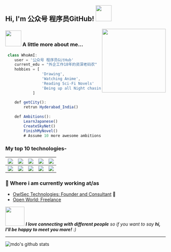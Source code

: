 <h2> Hi, I'm 公众号 程序员GitHub! <img src="https://media.giphy.com/media/mGcNjsfWAjY5AEZNw6/giphy.gif" width="50"></h2>
 
<img align='right' src='https://user-images.githubusercontent.com/5713670/87202985-820dcb80-c2b6-11ea-9f56-7ec461c497c3.gif' width='200"'>
 
 
 
 
### <img src="https://media.giphy.com/media/VgCDAzcKvsR6OM0uWg/giphy.gif" width="50"> A little more about me...  
 
```javascript
 class WhoAmI:
    user = '公众号 程序员GitHub'
    current_edu = "外企工作18年的资深老码农"
    hobbies = [
                'Drawing',
                'Watching Anime',
                'Reading Sci-Fi Novels'
                'Being up all Night chasing that ONE BUG...'
            ]
     
    def getCity():
        retrun Hyderabad_India()
     
    def Ambitions():
        LearnJapanese()
        CreateSkyNet()
        FinishMyNovel()
        # Assume 10 more awesome ambitions here  ;)
```
 
### My top 10 technologies-
 
| ![](https://github.com/Rishit-dagli/Rishit-dagli/blob/master/badges/python.png) | ![](https://github.com/Rishit-dagli/Rishit-dagli/blob/master/badges/tensorflow.svg) | ![](https://github.com/Rishit-dagli/Rishit-dagli/blob/master/badges/gcp.png) | ![](https://github.com/Rishit-dagli/Rishit-dagli/blob/master/badges/azure.png) | ![](https://github.com/Rishit-dagli/Rishit-dagli/blob/master/badges/c++.png) |
| ------------------------------------------------------------ | ------------------------------------------------------------ | ------------------------------------------------------------ | ------------------------------------------------------------ | ------------------------------------------------------------ |
| ![](https://github.com/Rishit-dagli/Rishit-dagli/blob/master/badges/android.png) | ![](https://github.com/Rishit-dagli/Rishit-dagli/blob/master/badges/javascript.svg) | ![](https://github.com/Rishit-dagli/Rishit-dagli/blob/master/badges/node.svg) | ![](https://github.com/Rishit-dagli/Rishit-dagli/blob/master/badges/docker.svg) | ![](https://github.com/Rishit-dagli/Rishit-dagli/blob/master/badges/arduino.png) |
 
### 💼 Where i am currently working at/as
 
- [OwlSec Technologies: Founder and Consultant](https://owlsectechnologies.co.ke) 💼 
- [Open World: Freelance](https://stephenajulu.com)
 
<img src="https://media.giphy.com/media/LnQjpWaON8nhr21vNW/giphy.gif" width="60"> <em><b>I love connecting with different people</b> so if you want to say <b>hi, I'll be happy to meet you more!</b> :)</em>
 
---
 
 
 
![mdo's github stats](https://github-readme-stats.vercel.app/api?username=mdo&hide=[%22issues%22]&show_icons=true)
